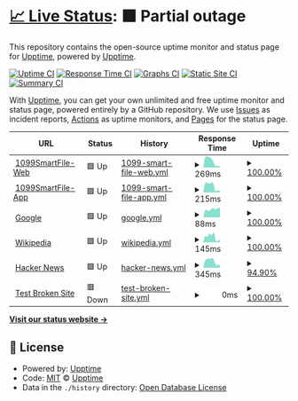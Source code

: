 # [📈 Live Status](https://status.1099smartfile.com): <!--live status--> **🟧 Partial outage**

This repository contains the open-source uptime monitor and status page for [Upptime](https://upptime.js.org), powered by [Upptime](https://github.com/upptime/upptime).

[![Uptime CI](https://github.com/SSATechnologies/1099smartfile-status/workflows/Uptime%20CI/badge.svg)](https://github.com/SSATechnologies/1099smartfile-status/actions?query=workflow%3A%22Uptime+CI%22)
[![Response Time CI](https://github.com/SSATechnologies/1099smartfile-status/workflows/Response%20Time%20CI/badge.svg)](https://github.com/SSATechnologies/1099smartfile-status/actions?query=workflow%3A%22Response+Time+CI%22)
[![Graphs CI](https://github.com/SSATechnologies/1099smartfile-status/workflows/Graphs%20CI/badge.svg)](https://github.com/SSATechnologies/1099smartfile-status/actions?query=workflow%3A%22Graphs+CI%22)
[![Static Site CI](https://github.com/SSATechnologies/1099smartfile-status/workflows/Static%20Site%20CI/badge.svg)](https://github.com/SSATechnologies/1099smartfile-status/actions?query=workflow%3A%22Static+Site+CI%22)
[![Summary CI](https://github.com/SSATechnologies/1099smartfile-status/workflows/Summary%20CI/badge.svg)](https://github.com/SSATechnologies/1099smartfile-status/actions?query=workflow%3A%22Summary+CI%22)

With [Upptime](https://upptime.js.org), you can get your own unlimited and free uptime monitor and status page, powered entirely by a GitHub repository. We use [Issues](https://github.com/upptime/upptime/issues) as incident reports, [Actions](https://github.com/SSATechnologies/1099smartfile-status/actions) as uptime monitors, and [Pages](https://status.1099smartfile.com) for the status page.

<!--start: status pages-->
<!-- This summary is generated by Upptime (https://github.com/upptime/upptime) -->
<!-- Do not edit this manually, your changes will be overwritten -->
<!-- prettier-ignore -->
| URL | Status | History | Response Time | Uptime |
| --- | ------ | ------- | ------------- | ------ |
| <img alt="" src="https://favicons.githubusercontent.com/www.1099smartfile.com" height="13"> [1099SmartFile-Web](https://www.1099smartfile.com) | 🟩 Up | [1099-smart-file-web.yml](https://github.com/SSATechnologies/1099smartfile-status/commits/HEAD/history/1099-smart-file-web.yml) | <details><summary><img alt="Response time graph" src="./graphs/1099-smart-file-web/response-time-week.png" height="20"> 269ms</summary><br><a href="https://status.1099smartfile.com/history/1099-smart-file-web"><img alt="Response time 271" src="https://img.shields.io/endpoint?url=https%3A%2F%2Fraw.githubusercontent.com%2FSSATechnologies%2F1099smartfile-status%2FHEAD%2Fapi%2F1099-smart-file-web%2Fresponse-time.json"></a><br><a href="https://status.1099smartfile.com/history/1099-smart-file-web"><img alt="24-hour response time 36" src="https://img.shields.io/endpoint?url=https%3A%2F%2Fraw.githubusercontent.com%2FSSATechnologies%2F1099smartfile-status%2FHEAD%2Fapi%2F1099-smart-file-web%2Fresponse-time-day.json"></a><br><a href="https://status.1099smartfile.com/history/1099-smart-file-web"><img alt="7-day response time 269" src="https://img.shields.io/endpoint?url=https%3A%2F%2Fraw.githubusercontent.com%2FSSATechnologies%2F1099smartfile-status%2FHEAD%2Fapi%2F1099-smart-file-web%2Fresponse-time-week.json"></a><br><a href="https://status.1099smartfile.com/history/1099-smart-file-web"><img alt="30-day response time 271" src="https://img.shields.io/endpoint?url=https%3A%2F%2Fraw.githubusercontent.com%2FSSATechnologies%2F1099smartfile-status%2FHEAD%2Fapi%2F1099-smart-file-web%2Fresponse-time-month.json"></a><br><a href="https://status.1099smartfile.com/history/1099-smart-file-web"><img alt="1-year response time 271" src="https://img.shields.io/endpoint?url=https%3A%2F%2Fraw.githubusercontent.com%2FSSATechnologies%2F1099smartfile-status%2FHEAD%2Fapi%2F1099-smart-file-web%2Fresponse-time-year.json"></a></details> | <details><summary><a href="https://status.1099smartfile.com/history/1099-smart-file-web">100.00%</a></summary><a href="https://status.1099smartfile.com/history/1099-smart-file-web"><img alt="All-time uptime 100.00%" src="https://img.shields.io/endpoint?url=https%3A%2F%2Fraw.githubusercontent.com%2FSSATechnologies%2F1099smartfile-status%2FHEAD%2Fapi%2F1099-smart-file-web%2Fuptime.json"></a><br><a href="https://status.1099smartfile.com/history/1099-smart-file-web"><img alt="24-hour uptime 100.00%" src="https://img.shields.io/endpoint?url=https%3A%2F%2Fraw.githubusercontent.com%2FSSATechnologies%2F1099smartfile-status%2FHEAD%2Fapi%2F1099-smart-file-web%2Fuptime-day.json"></a><br><a href="https://status.1099smartfile.com/history/1099-smart-file-web"><img alt="7-day uptime 100.00%" src="https://img.shields.io/endpoint?url=https%3A%2F%2Fraw.githubusercontent.com%2FSSATechnologies%2F1099smartfile-status%2FHEAD%2Fapi%2F1099-smart-file-web%2Fuptime-week.json"></a><br><a href="https://status.1099smartfile.com/history/1099-smart-file-web"><img alt="30-day uptime 100.00%" src="https://img.shields.io/endpoint?url=https%3A%2F%2Fraw.githubusercontent.com%2FSSATechnologies%2F1099smartfile-status%2FHEAD%2Fapi%2F1099-smart-file-web%2Fuptime-month.json"></a><br><a href="https://status.1099smartfile.com/history/1099-smart-file-web"><img alt="1-year uptime 100.00%" src="https://img.shields.io/endpoint?url=https%3A%2F%2Fraw.githubusercontent.com%2FSSATechnologies%2F1099smartfile-status%2FHEAD%2Fapi%2F1099-smart-file-web%2Fuptime-year.json"></a></details>
| <img alt="" src="https://favicons.githubusercontent.com/app.1099smartfile.com" height="13"> [1099SmartFile-App](https://app.1099smartfile.com) | 🟩 Up | [1099-smart-file-app.yml](https://github.com/SSATechnologies/1099smartfile-status/commits/HEAD/history/1099-smart-file-app.yml) | <details><summary><img alt="Response time graph" src="./graphs/1099-smart-file-app/response-time-week.png" height="20"> 215ms</summary><br><a href="https://status.1099smartfile.com/history/1099-smart-file-app"><img alt="Response time 211" src="https://img.shields.io/endpoint?url=https%3A%2F%2Fraw.githubusercontent.com%2FSSATechnologies%2F1099smartfile-status%2FHEAD%2Fapi%2F1099-smart-file-app%2Fresponse-time.json"></a><br><a href="https://status.1099smartfile.com/history/1099-smart-file-app"><img alt="24-hour response time 45" src="https://img.shields.io/endpoint?url=https%3A%2F%2Fraw.githubusercontent.com%2FSSATechnologies%2F1099smartfile-status%2FHEAD%2Fapi%2F1099-smart-file-app%2Fresponse-time-day.json"></a><br><a href="https://status.1099smartfile.com/history/1099-smart-file-app"><img alt="7-day response time 215" src="https://img.shields.io/endpoint?url=https%3A%2F%2Fraw.githubusercontent.com%2FSSATechnologies%2F1099smartfile-status%2FHEAD%2Fapi%2F1099-smart-file-app%2Fresponse-time-week.json"></a><br><a href="https://status.1099smartfile.com/history/1099-smart-file-app"><img alt="30-day response time 211" src="https://img.shields.io/endpoint?url=https%3A%2F%2Fraw.githubusercontent.com%2FSSATechnologies%2F1099smartfile-status%2FHEAD%2Fapi%2F1099-smart-file-app%2Fresponse-time-month.json"></a><br><a href="https://status.1099smartfile.com/history/1099-smart-file-app"><img alt="1-year response time 211" src="https://img.shields.io/endpoint?url=https%3A%2F%2Fraw.githubusercontent.com%2FSSATechnologies%2F1099smartfile-status%2FHEAD%2Fapi%2F1099-smart-file-app%2Fresponse-time-year.json"></a></details> | <details><summary><a href="https://status.1099smartfile.com/history/1099-smart-file-app">100.00%</a></summary><a href="https://status.1099smartfile.com/history/1099-smart-file-app"><img alt="All-time uptime 100.00%" src="https://img.shields.io/endpoint?url=https%3A%2F%2Fraw.githubusercontent.com%2FSSATechnologies%2F1099smartfile-status%2FHEAD%2Fapi%2F1099-smart-file-app%2Fuptime.json"></a><br><a href="https://status.1099smartfile.com/history/1099-smart-file-app"><img alt="24-hour uptime 100.00%" src="https://img.shields.io/endpoint?url=https%3A%2F%2Fraw.githubusercontent.com%2FSSATechnologies%2F1099smartfile-status%2FHEAD%2Fapi%2F1099-smart-file-app%2Fuptime-day.json"></a><br><a href="https://status.1099smartfile.com/history/1099-smart-file-app"><img alt="7-day uptime 100.00%" src="https://img.shields.io/endpoint?url=https%3A%2F%2Fraw.githubusercontent.com%2FSSATechnologies%2F1099smartfile-status%2FHEAD%2Fapi%2F1099-smart-file-app%2Fuptime-week.json"></a><br><a href="https://status.1099smartfile.com/history/1099-smart-file-app"><img alt="30-day uptime 100.00%" src="https://img.shields.io/endpoint?url=https%3A%2F%2Fraw.githubusercontent.com%2FSSATechnologies%2F1099smartfile-status%2FHEAD%2Fapi%2F1099-smart-file-app%2Fuptime-month.json"></a><br><a href="https://status.1099smartfile.com/history/1099-smart-file-app"><img alt="1-year uptime 100.00%" src="https://img.shields.io/endpoint?url=https%3A%2F%2Fraw.githubusercontent.com%2FSSATechnologies%2F1099smartfile-status%2FHEAD%2Fapi%2F1099-smart-file-app%2Fuptime-year.json"></a></details>
| <img alt="" src="https://favicons.githubusercontent.com/www.google.com" height="13"> [Google](https://www.google.com) | 🟩 Up | [google.yml](https://github.com/SSATechnologies/1099smartfile-status/commits/HEAD/history/google.yml) | <details><summary><img alt="Response time graph" src="./graphs/google/response-time-week.png" height="20"> 88ms</summary><br><a href="https://status.1099smartfile.com/history/google"><img alt="Response time 88" src="https://img.shields.io/endpoint?url=https%3A%2F%2Fraw.githubusercontent.com%2FSSATechnologies%2F1099smartfile-status%2FHEAD%2Fapi%2Fgoogle%2Fresponse-time.json"></a><br><a href="https://status.1099smartfile.com/history/google"><img alt="24-hour response time 104" src="https://img.shields.io/endpoint?url=https%3A%2F%2Fraw.githubusercontent.com%2FSSATechnologies%2F1099smartfile-status%2FHEAD%2Fapi%2Fgoogle%2Fresponse-time-day.json"></a><br><a href="https://status.1099smartfile.com/history/google"><img alt="7-day response time 88" src="https://img.shields.io/endpoint?url=https%3A%2F%2Fraw.githubusercontent.com%2FSSATechnologies%2F1099smartfile-status%2FHEAD%2Fapi%2Fgoogle%2Fresponse-time-week.json"></a><br><a href="https://status.1099smartfile.com/history/google"><img alt="30-day response time 88" src="https://img.shields.io/endpoint?url=https%3A%2F%2Fraw.githubusercontent.com%2FSSATechnologies%2F1099smartfile-status%2FHEAD%2Fapi%2Fgoogle%2Fresponse-time-month.json"></a><br><a href="https://status.1099smartfile.com/history/google"><img alt="1-year response time 88" src="https://img.shields.io/endpoint?url=https%3A%2F%2Fraw.githubusercontent.com%2FSSATechnologies%2F1099smartfile-status%2FHEAD%2Fapi%2Fgoogle%2Fresponse-time-year.json"></a></details> | <details><summary><a href="https://status.1099smartfile.com/history/google">100.00%</a></summary><a href="https://status.1099smartfile.com/history/google"><img alt="All-time uptime 100.00%" src="https://img.shields.io/endpoint?url=https%3A%2F%2Fraw.githubusercontent.com%2FSSATechnologies%2F1099smartfile-status%2FHEAD%2Fapi%2Fgoogle%2Fuptime.json"></a><br><a href="https://status.1099smartfile.com/history/google"><img alt="24-hour uptime 100.00%" src="https://img.shields.io/endpoint?url=https%3A%2F%2Fraw.githubusercontent.com%2FSSATechnologies%2F1099smartfile-status%2FHEAD%2Fapi%2Fgoogle%2Fuptime-day.json"></a><br><a href="https://status.1099smartfile.com/history/google"><img alt="7-day uptime 100.00%" src="https://img.shields.io/endpoint?url=https%3A%2F%2Fraw.githubusercontent.com%2FSSATechnologies%2F1099smartfile-status%2FHEAD%2Fapi%2Fgoogle%2Fuptime-week.json"></a><br><a href="https://status.1099smartfile.com/history/google"><img alt="30-day uptime 100.00%" src="https://img.shields.io/endpoint?url=https%3A%2F%2Fraw.githubusercontent.com%2FSSATechnologies%2F1099smartfile-status%2FHEAD%2Fapi%2Fgoogle%2Fuptime-month.json"></a><br><a href="https://status.1099smartfile.com/history/google"><img alt="1-year uptime 100.00%" src="https://img.shields.io/endpoint?url=https%3A%2F%2Fraw.githubusercontent.com%2FSSATechnologies%2F1099smartfile-status%2FHEAD%2Fapi%2Fgoogle%2Fuptime-year.json"></a></details>
| <img alt="" src="https://favicons.githubusercontent.com/en.wikipedia.org" height="13"> [Wikipedia](https://en.wikipedia.org) | 🟩 Up | [wikipedia.yml](https://github.com/SSATechnologies/1099smartfile-status/commits/HEAD/history/wikipedia.yml) | <details><summary><img alt="Response time graph" src="./graphs/wikipedia/response-time-week.png" height="20"> 145ms</summary><br><a href="https://status.1099smartfile.com/history/wikipedia"><img alt="Response time 195" src="https://img.shields.io/endpoint?url=https%3A%2F%2Fraw.githubusercontent.com%2FSSATechnologies%2F1099smartfile-status%2FHEAD%2Fapi%2Fwikipedia%2Fresponse-time.json"></a><br><a href="https://status.1099smartfile.com/history/wikipedia"><img alt="24-hour response time 80" src="https://img.shields.io/endpoint?url=https%3A%2F%2Fraw.githubusercontent.com%2FSSATechnologies%2F1099smartfile-status%2FHEAD%2Fapi%2Fwikipedia%2Fresponse-time-day.json"></a><br><a href="https://status.1099smartfile.com/history/wikipedia"><img alt="7-day response time 145" src="https://img.shields.io/endpoint?url=https%3A%2F%2Fraw.githubusercontent.com%2FSSATechnologies%2F1099smartfile-status%2FHEAD%2Fapi%2Fwikipedia%2Fresponse-time-week.json"></a><br><a href="https://status.1099smartfile.com/history/wikipedia"><img alt="30-day response time 195" src="https://img.shields.io/endpoint?url=https%3A%2F%2Fraw.githubusercontent.com%2FSSATechnologies%2F1099smartfile-status%2FHEAD%2Fapi%2Fwikipedia%2Fresponse-time-month.json"></a><br><a href="https://status.1099smartfile.com/history/wikipedia"><img alt="1-year response time 195" src="https://img.shields.io/endpoint?url=https%3A%2F%2Fraw.githubusercontent.com%2FSSATechnologies%2F1099smartfile-status%2FHEAD%2Fapi%2Fwikipedia%2Fresponse-time-year.json"></a></details> | <details><summary><a href="https://status.1099smartfile.com/history/wikipedia">100.00%</a></summary><a href="https://status.1099smartfile.com/history/wikipedia"><img alt="All-time uptime 100.00%" src="https://img.shields.io/endpoint?url=https%3A%2F%2Fraw.githubusercontent.com%2FSSATechnologies%2F1099smartfile-status%2FHEAD%2Fapi%2Fwikipedia%2Fuptime.json"></a><br><a href="https://status.1099smartfile.com/history/wikipedia"><img alt="24-hour uptime 100.00%" src="https://img.shields.io/endpoint?url=https%3A%2F%2Fraw.githubusercontent.com%2FSSATechnologies%2F1099smartfile-status%2FHEAD%2Fapi%2Fwikipedia%2Fuptime-day.json"></a><br><a href="https://status.1099smartfile.com/history/wikipedia"><img alt="7-day uptime 100.00%" src="https://img.shields.io/endpoint?url=https%3A%2F%2Fraw.githubusercontent.com%2FSSATechnologies%2F1099smartfile-status%2FHEAD%2Fapi%2Fwikipedia%2Fuptime-week.json"></a><br><a href="https://status.1099smartfile.com/history/wikipedia"><img alt="30-day uptime 100.00%" src="https://img.shields.io/endpoint?url=https%3A%2F%2Fraw.githubusercontent.com%2FSSATechnologies%2F1099smartfile-status%2FHEAD%2Fapi%2Fwikipedia%2Fuptime-month.json"></a><br><a href="https://status.1099smartfile.com/history/wikipedia"><img alt="1-year uptime 100.00%" src="https://img.shields.io/endpoint?url=https%3A%2F%2Fraw.githubusercontent.com%2FSSATechnologies%2F1099smartfile-status%2FHEAD%2Fapi%2Fwikipedia%2Fuptime-year.json"></a></details>
| <img alt="" src="https://favicons.githubusercontent.com/news.ycombinator.com" height="13"> [Hacker News](https://news.ycombinator.com) | 🟩 Up | [hacker-news.yml](https://github.com/SSATechnologies/1099smartfile-status/commits/HEAD/history/hacker-news.yml) | <details><summary><img alt="Response time graph" src="./graphs/hacker-news/response-time-week.png" height="20"> 345ms</summary><br><a href="https://status.1099smartfile.com/history/hacker-news"><img alt="Response time 334" src="https://img.shields.io/endpoint?url=https%3A%2F%2Fraw.githubusercontent.com%2FSSATechnologies%2F1099smartfile-status%2FHEAD%2Fapi%2Fhacker-news%2Fresponse-time.json"></a><br><a href="https://status.1099smartfile.com/history/hacker-news"><img alt="24-hour response time 146" src="https://img.shields.io/endpoint?url=https%3A%2F%2Fraw.githubusercontent.com%2FSSATechnologies%2F1099smartfile-status%2FHEAD%2Fapi%2Fhacker-news%2Fresponse-time-day.json"></a><br><a href="https://status.1099smartfile.com/history/hacker-news"><img alt="7-day response time 345" src="https://img.shields.io/endpoint?url=https%3A%2F%2Fraw.githubusercontent.com%2FSSATechnologies%2F1099smartfile-status%2FHEAD%2Fapi%2Fhacker-news%2Fresponse-time-week.json"></a><br><a href="https://status.1099smartfile.com/history/hacker-news"><img alt="30-day response time 334" src="https://img.shields.io/endpoint?url=https%3A%2F%2Fraw.githubusercontent.com%2FSSATechnologies%2F1099smartfile-status%2FHEAD%2Fapi%2Fhacker-news%2Fresponse-time-month.json"></a><br><a href="https://status.1099smartfile.com/history/hacker-news"><img alt="1-year response time 334" src="https://img.shields.io/endpoint?url=https%3A%2F%2Fraw.githubusercontent.com%2FSSATechnologies%2F1099smartfile-status%2FHEAD%2Fapi%2Fhacker-news%2Fresponse-time-year.json"></a></details> | <details><summary><a href="https://status.1099smartfile.com/history/hacker-news">94.90%</a></summary><a href="https://status.1099smartfile.com/history/hacker-news"><img alt="All-time uptime 99.95%" src="https://img.shields.io/endpoint?url=https%3A%2F%2Fraw.githubusercontent.com%2FSSATechnologies%2F1099smartfile-status%2FHEAD%2Fapi%2Fhacker-news%2Fuptime.json"></a><br><a href="https://status.1099smartfile.com/history/hacker-news"><img alt="24-hour uptime 100.00%" src="https://img.shields.io/endpoint?url=https%3A%2F%2Fraw.githubusercontent.com%2FSSATechnologies%2F1099smartfile-status%2FHEAD%2Fapi%2Fhacker-news%2Fuptime-day.json"></a><br><a href="https://status.1099smartfile.com/history/hacker-news"><img alt="7-day uptime 94.90%" src="https://img.shields.io/endpoint?url=https%3A%2F%2Fraw.githubusercontent.com%2FSSATechnologies%2F1099smartfile-status%2FHEAD%2Fapi%2Fhacker-news%2Fuptime-week.json"></a><br><a href="https://status.1099smartfile.com/history/hacker-news"><img alt="30-day uptime 98.83%" src="https://img.shields.io/endpoint?url=https%3A%2F%2Fraw.githubusercontent.com%2FSSATechnologies%2F1099smartfile-status%2FHEAD%2Fapi%2Fhacker-news%2Fuptime-month.json"></a><br><a href="https://status.1099smartfile.com/history/hacker-news"><img alt="1-year uptime 99.90%" src="https://img.shields.io/endpoint?url=https%3A%2F%2Fraw.githubusercontent.com%2FSSATechnologies%2F1099smartfile-status%2FHEAD%2Fapi%2Fhacker-news%2Fuptime-year.json"></a></details>
| <img alt="" src="https://favicons.githubusercontent.com/thissitedoesnotexist.koj.co" height="13"> [Test Broken Site](https://thissitedoesnotexist.koj.co) | 🟥 Down | [test-broken-site.yml](https://github.com/SSATechnologies/1099smartfile-status/commits/HEAD/history/test-broken-site.yml) | <details><summary><img alt="Response time graph" src="./graphs/test-broken-site/response-time-week.png" height="20"> 0ms</summary><br><a href="https://status.1099smartfile.com/history/test-broken-site"><img alt="Response time 0" src="https://img.shields.io/endpoint?url=https%3A%2F%2Fraw.githubusercontent.com%2FSSATechnologies%2F1099smartfile-status%2FHEAD%2Fapi%2Ftest-broken-site%2Fresponse-time.json"></a><br><a href="https://status.1099smartfile.com/history/test-broken-site"><img alt="24-hour response time 0" src="https://img.shields.io/endpoint?url=https%3A%2F%2Fraw.githubusercontent.com%2FSSATechnologies%2F1099smartfile-status%2FHEAD%2Fapi%2Ftest-broken-site%2Fresponse-time-day.json"></a><br><a href="https://status.1099smartfile.com/history/test-broken-site"><img alt="7-day response time 0" src="https://img.shields.io/endpoint?url=https%3A%2F%2Fraw.githubusercontent.com%2FSSATechnologies%2F1099smartfile-status%2FHEAD%2Fapi%2Ftest-broken-site%2Fresponse-time-week.json"></a><br><a href="https://status.1099smartfile.com/history/test-broken-site"><img alt="30-day response time 0" src="https://img.shields.io/endpoint?url=https%3A%2F%2Fraw.githubusercontent.com%2FSSATechnologies%2F1099smartfile-status%2FHEAD%2Fapi%2Ftest-broken-site%2Fresponse-time-month.json"></a><br><a href="https://status.1099smartfile.com/history/test-broken-site"><img alt="1-year response time 0" src="https://img.shields.io/endpoint?url=https%3A%2F%2Fraw.githubusercontent.com%2FSSATechnologies%2F1099smartfile-status%2FHEAD%2Fapi%2Ftest-broken-site%2Fresponse-time-year.json"></a></details> | <details><summary><a href="https://status.1099smartfile.com/history/test-broken-site">100.00%</a></summary><a href="https://status.1099smartfile.com/history/test-broken-site"><img alt="All-time uptime 100.00%" src="https://img.shields.io/endpoint?url=https%3A%2F%2Fraw.githubusercontent.com%2FSSATechnologies%2F1099smartfile-status%2FHEAD%2Fapi%2Ftest-broken-site%2Fuptime.json"></a><br><a href="https://status.1099smartfile.com/history/test-broken-site"><img alt="24-hour uptime 100.00%" src="https://img.shields.io/endpoint?url=https%3A%2F%2Fraw.githubusercontent.com%2FSSATechnologies%2F1099smartfile-status%2FHEAD%2Fapi%2Ftest-broken-site%2Fuptime-day.json"></a><br><a href="https://status.1099smartfile.com/history/test-broken-site"><img alt="7-day uptime 100.00%" src="https://img.shields.io/endpoint?url=https%3A%2F%2Fraw.githubusercontent.com%2FSSATechnologies%2F1099smartfile-status%2FHEAD%2Fapi%2Ftest-broken-site%2Fuptime-week.json"></a><br><a href="https://status.1099smartfile.com/history/test-broken-site"><img alt="30-day uptime 100.00%" src="https://img.shields.io/endpoint?url=https%3A%2F%2Fraw.githubusercontent.com%2FSSATechnologies%2F1099smartfile-status%2FHEAD%2Fapi%2Ftest-broken-site%2Fuptime-month.json"></a><br><a href="https://status.1099smartfile.com/history/test-broken-site"><img alt="1-year uptime 100.00%" src="https://img.shields.io/endpoint?url=https%3A%2F%2Fraw.githubusercontent.com%2FSSATechnologies%2F1099smartfile-status%2FHEAD%2Fapi%2Ftest-broken-site%2Fuptime-year.json"></a></details>

<!--end: status pages-->

[**Visit our status website →**](https://status.1099smartfile.com)

## 📄 License

- Powered by: [Upptime](https://github.com/upptime/upptime)
- Code: [MIT](./LICENSE) © [Upptime](https://upptime.js.org)
- Data in the `./history` directory: [Open Database License](https://opendatacommons.org/licenses/odbl/1-0/)
